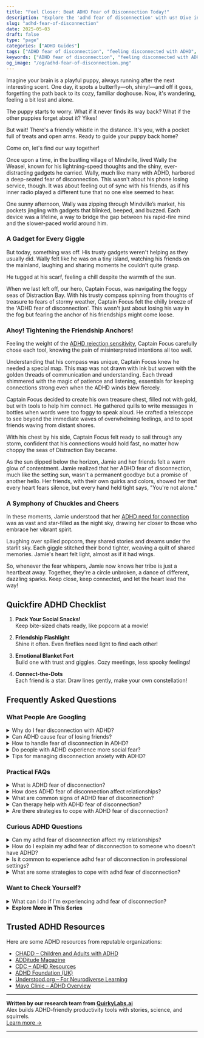 ```yaml
---
title: "Feel Closer: Beat ADHD Fear of Disconnection Today!"
description: "Explore the 'adhd fear of disconnection' with us! Dive into a cozy, uplifting blog that makes you feel seen and guides you back to connection. Let's journey together!"
slug: "adhd-fear-of-disconnection"
date: 2025-05-03
draft: false
type: "page"
categories: ["ADHD Guides"]
tags: ["ADHD fear of disconnection", "feeling disconnected with ADHD", "ADHD emotional challenges", "managing ADHD disconnection", "coping with ADHD isolation", "ADHD and social bonds", "reconnecting with ADHD friends"]
keywords: ["ADHD fear of disconnection", "feeling disconnected with ADHD", "ADHD emotional challenges", "managing ADHD disconnection", "coping with ADHD isolation", "ADHD and social bonds", "reconnecting with ADHD friends"]
og_image: "/og/adhd-fear-of-disconnection.png"
---
```


Imagine your brain is a playful puppy, always running after the next interesting scent. One day, it spots a butterfly—oh, shiny!—and off it goes, forgetting the path back to its cozy, familiar doghouse. Now, it's wandering, feeling a bit lost and alone.

The puppy starts to worry. What if it never finds its way back? What if the other puppies forget about it? Yikes!

But wait! There's a friendly whistle in the distance. It's you, with a pocket full of treats and open arms. Ready to guide your puppy back home?

Come on, let's find our way together!

Once upon a time, in the bustling village of Mindville, lived Wally the Weasel, known for his lightning-speed thoughts and the shiny, ever-distracting gadgets he carried. Wally, much like many with ADHD, harbored a deep-seated fear of disconnection. This wasn't about his phone losing service, though. It was about feeling out of sync with his friends, as if his inner radio played a different tune that no one else seemed to hear.

One sunny afternoon, Wally was zipping through Mindville’s market, his pockets jingling with gadgets that blinked, beeped, and buzzed. Each device was a lifeline, a way to bridge the gap between his rapid-fire mind and the slower-paced world around him.

### A Gadget for Every Giggle

But today, something was off. His trusty gadgets weren't helping as they usually did. Wally felt like he was on a tiny island, watching his friends on the mainland, laughing and sharing moments he couldn’t quite grasp. 

He tugged at his scarf, feeling a chill despite the warmth of the sun.

When we last left off, our hero, Captain Focus, was navigating the foggy seas of Distraction Bay. With his trusty compass spinning from thoughts of treasure to fears of stormy weather, Captain Focus felt the chilly breeze of the 'ADHD fear of disconnection'. This wasn't just about losing his way in the fog but fearing the anchor of his friendships might come loose.

### Ahoy! Tightening the Friendship Anchors!

Feeling the weight of the [ADHD rejection sensitivity](/pages/adhd-rejection-sensitivity/), Captain Focus carefully chose each tool, knowing the pain of misinterpreted intentions all too well.

Understanding that his compass was unique, Captain Focus knew he needed a special map. This map was not drawn with ink but woven with the golden threads of communication and understanding. Each thread shimmered with the magic of patience and listening, essentials for keeping connections strong even when the ADHD winds blew fiercely.

Captain Focus decided to create his own treasure chest, filled not with gold, but with tools to help him connect. He gathered quills to write messages in bottles when words were too foggy to speak aloud. He crafted a telescope to see beyond the immediate waves of overwhelming feelings, and to spot friends waving from distant shores.

With his chest by his side, Captain Focus felt ready to sail through any storm, confident that his connections would hold fast, no matter how choppy the seas of Distraction Bay became.

As the sun dipped below the horizon, Jamie and her friends felt a warm glow of contentment. Jamie realized that her ADHD fear of disconnection, much like the setting sun, wasn't a permanent goodbye but a promise of another hello. Her friends, with their own quirks and colors, showed her that every heart fears silence, but every hand held tight says, "You're not alone."

### A Symphony of Chuckles and Cheers

In these moments, Jamie understood that her [ADHD need for connection](/pages/adhd-need-for-connection/) was as vast and star-filled as the night sky, drawing her closer to those who embrace her vibrant spirit.

Laughing over spilled popcorn, they shared stories and dreams under the starlit sky. Each giggle stitched their bond tighter, weaving a quilt of shared memories. Jamie's heart felt light, almost as if it had wings.

So, whenever the fear whispers, Jamie now knows her tribe is just a heartbeat away. Together, they're a circle unbroken, a dance of different, dazzling sparks. Keep close, keep connected, and let the heart lead the way!

## Quickfire ADHD Checklist

1. **Pack Your Social Snacks!**  
   Keep bite-sized chats ready, like popcorn at a movie!

2. **Friendship Flashlight**  
   Shine it often. Even fireflies need light to find each other!

3. **Emotional Blanket Fort**  
   Build one with trust and giggles. Cozy meetings, less spooky feelings!

4. **Connect-the-Dots**  
   Each friend is a star. Draw lines gently, make your own constellation!

## Frequently Asked Questions



### What People Are Googling

<details><summary>Why do I fear disconnection with ADHD?</summary><p>It’s completely understandable to feel that fear of disconnection when you have ADHD. Many times, the challenges with maintaining consistent focus and managing impulsive reactions can make social interactions a bit tricky, leading to worries about how well we connect with others. Remember, it’s okay to acknowledge this fear, and it’s a common feeling among many with ADHD. Embracing strategies that enhance communication and self-understanding can really help in strengthening those connections and reducing those fears. You're not alone in this, and taking small steps can make a big difference in feeling more secure in your relationships.</p></details>
<details><summary>Can ADHD cause fear of losing friends?</summary><p>Absolutely, feeling worried about losing friends can be a common experience for those with ADHD. The challenges with social cues, impulsivity, and maintaining attention in conversations might make relationships feel a bit more daunting. Remember, it's perfectly normal to feel this way, and it's a reflection of your deep care for your connections. Reaching out and sharing your feelings with friends can not only ease your worries but also strengthen your bonds.</p></details>
<details><summary>How to handle fear of disconnection in ADHD?</summary><p>It’s completely understandable to feel a fear of disconnection if you have ADHD. Sometimes, our brains might get caught up in the what-ifs or worry about misunderstandings in relationships. A good strategy is to openly communicate your feelings and needs with those close to you. This not only helps in creating deeper connections but also builds a support system where you feel understood and valued. Remember, it’s okay to seek reassurance and express how you feel – it’s part of taking care of your emotional health!</p></details>
<details><summary>Do people with ADHD experience more social fear?</summary><p>Absolutely, many individuals with ADHD do find themselves experiencing heightened social fear or anxiety. This often stems from challenges with attention regulation and impulse control, which can make social interactions feel unpredictable or overwhelming. It's also common to worry about being judged for symptoms like interrupting or forgetfulness. Remember, you're not alone in feeling this way, and it's perfectly okay to seek support and strategies that can make social situations feel more manageable and enjoyable.</p></details>
<details><summary>Tips for managing disconnection anxiety with ADHD?</summary><p>Absolutely, disconnection anxiety can be really challenging, especially with ADHD. A great first step is to establish a routine that includes regular check-ins with friends or loved ones, whether through a quick text, call, or even a set time each week for a coffee chat. This not only keeps connections strong but also provides comforting predictability. Additionally, mindfulness techniques like deep breathing or meditation can help manage the anxiety itself, making you feel more grounded and secure. Remember, it’s perfectly okay to seek support when you need it, and people generally love to know they’re valued in your life!</p></details>



### Practical FAQs

<details><summary>What is ADHD fear of disconnection?</summary><p>ADHD fear of disconnection is a common feeling among individuals with ADHD, where there's a worry about being misunderstood, rejected, or not fitting in due to differences in how they think or interact. This fear can stem from past experiences of not connecting with others or feeling out of place. It’s like when you’re trying to join a conversation, but worry your thoughts might not come out right, or you might not keep up. Remember, it's perfectly okay to feel this way, and it’s important to seek supportive environments and relationships where your unique way of being is appreciated and celebrated.</p></details>
<details><summary>How does ADHD fear of disconnection affect relationships?</summary><p>Absolutely, this is such an important aspect to explore. For those with ADHD, the fear of disconnection, often stemming from past experiences of misunderstandings or feeling out of sync with others, can really color how they interact in relationships. This fear might cause someone to either withdraw or overcompensate in social and intimate settings, anxious about losing important connections. It's key to communicate openly about these feelings, ensuring that both parties understand each other's needs and fears, fostering a warmer, more supportive bond.</p></details>
<details><summary>What are common signs of ADHD fear of disconnection?</summary><p>Absolutely, it's really insightful to explore how ADHD can impact our feelings of connection. Common signs of ADHD fear of disconnection might include a heightened sensitivity to rejection or criticism, often referred to as rejection sensitive dysphoria. This can lead someone to frequently seek reassurance in relationships or to interpret neutral actions as negative. It’s also common to see overthinking or obsessing over past interactions, worrying about how they were perceived by others. Remember, these feelings, while challenging, are a normal part of the experience for many with ADHD, and you're definitely not alone in this.</p></details>
<details><summary>Can therapy help with ADHD fear of disconnection?</summary><p>Absolutely, therapy can be a wonderful resource when you're dealing with the fear of disconnection that sometimes comes with ADHD. This fear often stems from past experiences of misunderstandings or feeling out of sync with others due to ADHD symptoms. A therapist can help you explore these feelings in a safe and supportive environment, providing strategies to enhance your communication and relationship-building skills. Together, you can work on building confidence in your connections, ensuring you feel more secure and understood in your relationships.</p></details>
<details><summary>Are there strategies to cope with ADHD fear of disconnection?</summary><p>Absolutely, and it’s wonderful that you’re reaching out to find strategies that work for you. One effective approach is to establish regular check-ins with friends and loved ones, which can create a reassuring structure and deepen your connections. Additionally, engaging in group activities that align with your interests can help you feel more grounded and connected to a community. Remember, it’s perfectly okay to communicate your feelings and needs to others – most people will appreciate your honesty and may even relate to your feelings.</p></details>



### Curious ADHD Questions

<details><summary>Can my adhd fear of disconnection affect my relationships?</summary><p>Absolutely, your concern is quite valid! Many folks with ADHD sometimes fear disconnection or rejection, which can indeed impact relationships. This can stem from past experiences where ADHD symptoms may have led to misunderstandings or conflicts. The key is open communication and self-awareness—sharing your feelings and experiences with loved ones can help build stronger, more understanding connections. Remember, you're not alone in this, and reaching out for support can make a big difference!</p></details>
<details><summary>How do I explain my adhd fear of disconnection to someone who doesn't have ADHD?</summary><p>Explaining your ADHD and the fear of disconnection to someone who doesn’t have it can feel daunting, but it’s really great that you’re reaching out to bridge that understanding. Start by sharing how ADHD affects your brain’s wiring differently, particularly in how you manage emotions and connections. You might explain that this sometimes amplifies your feelings of being left out or misunderstood, which can intensify fears of disconnection. It’s helpful to use specific examples of situations that trigger this fear, so they can understand your experience more vividly. Remember, opening up about your feelings is a brave step towards building stronger, more empathetic connections.</p></details>
<details><summary>Is it common to experience adhd fear of disconnection in professional settings?</summary><p>Absolutely, it's quite common to feel a fear of disconnection in professional settings when you have ADHD. This might stem from worries about not fitting in or concern that others might not understand your way of processing information and communicating. Remember, each workplace has its own culture, and finding your place within it can take time. It’s perfectly okay to seek support and to ask for clarification or adjustments when needed to feel more connected and engaged. You're definitely not alone in this feeling!</p></details>
<details><summary>What are some strategies to cope with adhd fear of disconnection?</summary><p>Feeling connected is so important, isn't it? When ADHD stirs up fears of disconnection, one cozy strategy is to nurture your relationships through regular check-ins or small gatherings. This could be as simple as sending a thoughtful text or sharing a coffee. Also, try engaging in activities together that play to your strengths and interests, which can boost your confidence and help maintain those bonds. Remember, it's perfectly okay to express your feelings to your friends or loved ones—they often appreciate the honesty and the chance to support you.</p></details>



### Want to Check Yourself?

<details><summary>What can I do if I'm experiencing adhd fear of disconnection?</summary><p>Experiencing a fear of disconnection due to ADHD is quite common, and it's okay to feel this way. A good first step is to communicate your feelings with friends and loved ones, explaining how ADHD affects your social interactions. Together, you can create understanding and strategies that help maintain your connections. Also, consider joining support groups where you can meet others with similar experiences; knowing you're not alone can be incredibly comforting and empowering.</p></details>

<script type="application/ld+json">
{
  "@context": "https://schema.org",
  "@type": "FAQPage",
  "mainEntity": [
    {
      "@type": "Question",
      "name": "Why do I fear disconnection with ADHD?",
      "acceptedAnswer": {
        "@type": "Answer",
        "text": "It\u2019s completely understandable to feel that fear of disconnection when you have ADHD. Many times, the challenges with maintaining consistent focus and managing impulsive reactions can make social interactions a bit tricky, leading to worries about how well we connect with others. Remember, it\u2019s okay to acknowledge this fear, and it\u2019s a common feeling among many with ADHD. Embracing strategies that enhance communication and self-understanding can really help in strengthening those connections and reducing those fears. You're not alone in this, and taking small steps can make a big difference in feeling more secure in your relationships."
      }
    },
    {
      "@type": "Question",
      "name": "Can ADHD cause fear of losing friends?",
      "acceptedAnswer": {
        "@type": "Answer",
        "text": "Absolutely, feeling worried about losing friends can be a common experience for those with ADHD. The challenges with social cues, impulsivity, and maintaining attention in conversations might make relationships feel a bit more daunting. Remember, it's perfectly normal to feel this way, and it's a reflection of your deep care for your connections. Reaching out and sharing your feelings with friends can not only ease your worries but also strengthen your bonds."
      }
    },
    {
      "@type": "Question",
      "name": "How to handle fear of disconnection in ADHD?",
      "acceptedAnswer": {
        "@type": "Answer",
        "text": "It\u2019s completely understandable to feel a fear of disconnection if you have ADHD. Sometimes, our brains might get caught up in the what-ifs or worry about misunderstandings in relationships. A good strategy is to openly communicate your feelings and needs with those close to you. This not only helps in creating deeper connections but also builds a support system where you feel understood and valued. Remember, it\u2019s okay to seek reassurance and express how you feel \u2013 it\u2019s part of taking care of your emotional health!"
      }
    },
    {
      "@type": "Question",
      "name": "Do people with ADHD experience more social fear?",
      "acceptedAnswer": {
        "@type": "Answer",
        "text": "Absolutely, many individuals with ADHD do find themselves experiencing heightened social fear or anxiety. This often stems from challenges with attention regulation and impulse control, which can make social interactions feel unpredictable or overwhelming. It's also common to worry about being judged for symptoms like interrupting or forgetfulness. Remember, you're not alone in feeling this way, and it's perfectly okay to seek support and strategies that can make social situations feel more manageable and enjoyable."
      }
    },
    {
      "@type": "Question",
      "name": "Tips for managing disconnection anxiety with ADHD?",
      "acceptedAnswer": {
        "@type": "Answer",
        "text": "Absolutely, disconnection anxiety can be really challenging, especially with ADHD. A great first step is to establish a routine that includes regular check-ins with friends or loved ones, whether through a quick text, call, or even a set time each week for a coffee chat. This not only keeps connections strong but also provides comforting predictability. Additionally, mindfulness techniques like deep breathing or meditation can help manage the anxiety itself, making you feel more grounded and secure. Remember, it\u2019s perfectly okay to seek support when you need it, and people generally love to know they\u2019re valued in your life!"
      }
    }
  ]
}
</script>
<script type="application/ld+json">
{
  "@context": "https://schema.org",
  "@type": "Article",
  "author": {
    "@type": "Person",
    "name": "QuirkyLabs",
    "url": "https://quirkylabs.ai/about"
  },
  "headline": "\"Feel Closer: Beat ADHD Fear of Disconnection Today!\"",
  "mainEntityOfPage": "https://blog.quirkylabs.ai/pages/adhd-fear-of-disconnection/",
  "datePublished": "2025-05-03"
}
</script>
<script type="application/ld+json">
{
  "@context": "https://schema.org",
  "@type": "BreadcrumbList",
  "itemListElement": [
    {
      "@type": "ListItem",
      "position": 1,
      "name": "Home",
      "item": "https://quirkylabs.ai/"
    },
    {
      "@type": "ListItem",
      "position": 2,
      "name": "Blog",
      "item": "https://blog.quirkylabs.ai/"
    },
    {
      "@type": "ListItem",
      "position": 3,
      "name": "\"Feel Closer: Beat ADHD Fear of Disconnection Today!\"",
      "item": "https://blog.quirkylabs.ai/pages/adhd-fear-of-disconnection/"
    }
  ]
}
</script>

<details>
<summary><strong>Explore More in This Series</strong></summary>

- [Adhd Dont Fit In](/pages/adhd-dont-fit-in/)
- [Adhd Social Burnout](/pages/adhd-social-burnout/)
- [Adhd Loneliness In Relationships](/pages/adhd-loneliness-in-relationships/)
- [Adhd Isolation As Adult](/pages/adhd-isolation-as-adult/)
- [Adhd Nobody Gets My Brain](/pages/adhd-nobody-gets-my-brain/)
- [Adhd Longing For Understanding](/pages/adhd-longing-for-understanding/)
- [Adhd No One Understands Me](/pages/adhd-no-one-understands-me/)
- [Adhd Need For Connection](/pages/adhd-need-for-connection/)
</details>



## Trusted ADHD Resources

Here are some ADHD resources from reputable organizations:

- [CHADD – Children and Adults with ADHD](https://chadd.org)
- [ADDitude Magazine](https://www.additudemag.com)
- [CDC – ADHD Resources](https://www.cdc.gov/ncbddd/adhd)
- [ADHD Foundation (UK)](https://www.adhdfoundation.org.uk)
- [Understood.org – For Neurodiverse Learning](https://www.understood.org)
- [Mayo Clinic – ADHD Overview](https://www.mayoclinic.org/diseases-conditions/adhd)


---

**Written by our research team from [QuirkyLabs.ai](https://quirkylabs.ai)**  
Alex builds ADHD-friendly productivity tools with stories, science, and squirrels.  
[Learn more →](https://quirkylabs.ai)

---